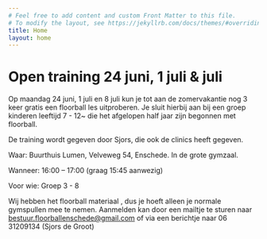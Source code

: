 ```yaml
---
# Feel free to add content and custom Front Matter to this file.
# To modify the layout, see https://jekyllrb.com/docs/themes/#overriding-theme-defaults
title: Home
layout: home
---
```


# Open training 24 juni, 1 juli & juli

Op maandag 24 juni, 1 juli en 8 juli kun je tot aan de zomervakantie nog 3 keer gratis een floorball les uitproberen. Je sluit hierbij aan bij een groep kinderen leeftijd 7 - 12~ die het afgelopen half jaar zijn begonnen met floorball. 

De training wordt gegeven door Sjors, die ook de clinics heeft gegeven.

Waar: Buurthuis Lumen, Velveweg 54, Enschede. In de grote gymzaal.

Wanneer: 16:00 – 17:00 (graag 15:45 aanwezig)

Voor wie: Groep 3 - 8

Wij hebben het floorball materiaal , dus je hoeft alleen je normale gymspullen mee te nemen.
Aanmelden kan door een mailtje te sturen naar [bestuur.floorballenschede@gmail.com](mailto:bestuur.floorballenschede@gmail.com) of via een berichtje naar 06 31209134 (Sjors de Groot)

